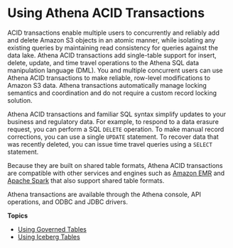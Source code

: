 # Using Athena ACID Transactions<a name="acid-transactions"></a>

ACID transactions enable multiple users to concurrently and reliably add and delete Amazon S3 objects in an atomic manner, while isolating any existing queries by maintaining read consistency for queries against the data lake\. Athena ACID transactions add single\-table support for insert, delete, update, and time travel operations to the Athena SQL data manipulation language \(DML\)\. You and multiple concurrent users can use Athena ACID transactions to make reliable, row\-level modifications to Amazon S3 data\. Athena transactions automatically manage locking semantics and coordination and do not require a custom record locking solution\.

Athena ACID transactions and familiar SQL syntax simplify updates to your business and regulatory data\. For example, to respond to a data erasure request, you can perform a SQL `DELETE` operation\. To make manual record corrections, you can use a single `UPDATE` statement\. To recover data that was recently deleted, you can issue time travel queries using a `SELECT` statement\.

Because they are built on shared table formats, Athena ACID transactions are compatible with other services and engines such as [Amazon EMR](https://docs.aws.amazon.com/emr/latest/ManagementGuide/emr-what-is-emr.html) and [Apache Spark](https://spark.apache.org/) that also support shared table formats\.

Athena transactions are available through the Athena console, API operations, and ODBC and JDBC drivers\.

**Topics**
+ [Using Governed Tables](lf-governed-tables.md)
+ [Using Iceberg Tables](querying-iceberg.md)
